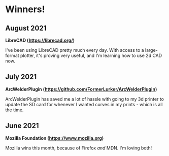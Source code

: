 # Winners!

## August 2021

**LibreCAD (https://librecad.org/)**

I've been using LibreCAD pretty much every day.  With access to a large-format plotter, it's proving very useful, and I'm learning how to use 2d CAD now. 

## July 2021

**ArcWelderPlugin (https://github.com/FormerLurker/ArcWelderPlugin)**

ArcWelderPlugin has saved me a lot of hassle with going to my 3d printer to update the SD card for whenever I wanted curves in my prints - which is all the time.

## June 2021

**Mozilla Foundation (https://www.mozilla.org)**

Mozilla wins this month, because of Firefox _and_ MDN.  I'm loving both!
